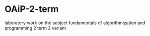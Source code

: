 # OAiP-2-term
laboratory work on the subject fundamentals of algorithmization and programming 2 term 2 variant
